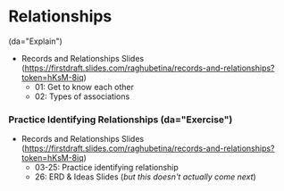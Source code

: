 # Relationships 

(da="Explain")

  - Records and Relationships Slides (https://firstdraft.slides.com/raghubetina/records-and-relationships?token=hKsM-8iq)
    - 01: Get to know each other
    - 02: Types of associations

### Practice Identifying Relationships (da="Exercise")

  - Records and Relationships Slides (https://firstdraft.slides.com/raghubetina/records-and-relationships?token=hKsM-8iq)
    - 03-25: Practice identifying relationship
    - 26: ERD & Ideas Slides (*but this doesn't actually come next*)
